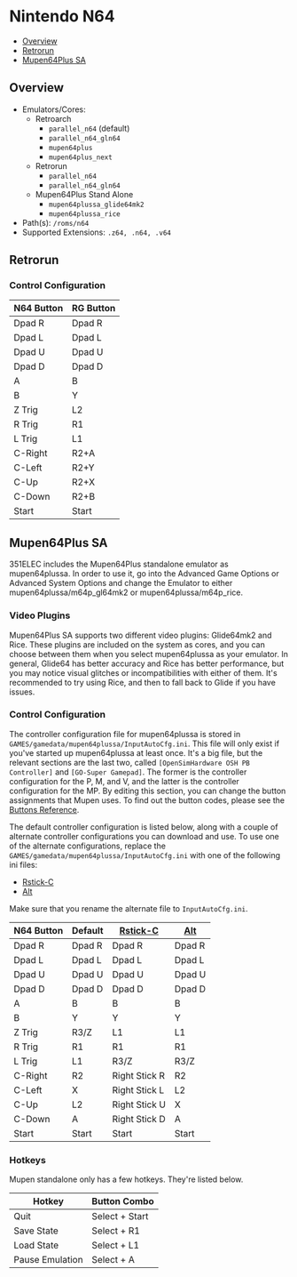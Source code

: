 # Nintendo N64

- [Overview](#overview)
- [Retrorun](#retrorun)
- [Mupen64Plus SA](#mupen64plus-sa)

## Overview

- Emulators/Cores:
  - Retroarch
    - `parallel_n64` (default)
    - `parallel_n64_gln64`
    - `mupen64plus`
    - `mupen64plus_next`
  - Retrorun
    - `parallel_n64`
    - `parallel_n64_gln64`
  - Mupen64Plus Stand Alone
    - `mupen64plussa_glide64mk2`
    - `mupen64plussa_rice`
- Path(s): `/roms/n64`
- Supported Extensions: `.z64, .n64, .v64`

## Retrorun

### Control Configuration

| N64 Button | RG Button |
|------------|-----------|
| Dpad R     | Dpad R    |
| Dpad L     | Dpad L    |
| Dpad U     | Dpad U    |
| Dpad D     | Dpad D    |
| A          | B         |
| B          | Y         |
| Z Trig     | L2        |
| R Trig     | R1        |
| L Trig     | L1        |
| C-Right    | R2+A      |
| C-Left     | R2+Y      |
| C-Up       | R2+X      |
| C-Down     | R2+B      |
| Start      | Start     |

## Mupen64Plus SA

351ELEC includes the Mupen64Plus standalone emulator as mupen64plussa. In order to use it, go into the Advanced Game Options or Advanced System Options and change the Emulator to either mupen64plussa/m64p_gl64mk2 or mupen64plussa/m64p_rice.

### Video Plugins

Mupen64Plus SA supports two different video plugins: Glide64mk2 and Rice. These plugins are included on the system as cores, and you can choose between them when you select mupen64plussa as your emulator. In general, Glide64 has better accuracy and Rice has better performance, but you may notice visual glitches or incompatibilities with either of them. It's recommended to try using Rice, and then to fall back to Glide if you have issues.

### Control Configuration

The controller configuration file for mupen64plussa is stored in `GAMES/gamedata/mupen64plussa/InputAutoCfg.ini`. This file will only exist if you've started up mupen64plussa at least once. It's a big file, but the relevant sections are the last two, called `[OpenSimHardware OSH PB Controller]` and `[GO-Super Gamepad]`. The former is the controller configuration for the P, M, and V, and the latter is the controller configuration for the MP. By editing this section, you can change the button assignments that Mupen uses. To find out the button codes, please see the [Buttons Reference](Advanced-Topics#buttons-reference).

The default controller configuration is listed below, along with a couple of alternate controller configurations you can download and use. To use one of the alternate configurations, replace the `GAMES/gamedata/mupen64plussa/InputAutoCfg.ini` with one of the following ini files:

- [Rstick-C](resources/mupen64plussa/InputAutoCfg-Rstick-C.ini)
- [Alt](resources/mupen64plussa/InputAutoCfg-Alt.ini)

Make sure that you rename the alternate file to `InputAutoCfg.ini`.

| N64 Button | Default | [Rstick-C](resources/mupen64plussa/InputAutoCfg-Rstick-C.ini) | [Alt](resources/mupen64plussa/InputAutoCfg-Alt.ini) |
|------------|---------|-------------------|--------|
| Dpad R     | Dpad R  | Dpad R            | Dpad R |
| Dpad L     | Dpad L  | Dpad L            | Dpad L |
| Dpad U     | Dpad U  | Dpad U            | Dpad U |
| Dpad D     | Dpad D  | Dpad D            | Dpad D |
| A          | B       | B                 | B      |
| B          | Y       | Y                 | Y      |
| Z Trig     | R3/Z    | L1                | L1     |
| R Trig     | R1      | R1                | R1     |
| L Trig     | L1      | R3/Z              | R3/Z   |
| C-Right    | R2      | Right Stick R     | R2     |
| C-Left     | X       | Right Stick L     | L2     |
| C-Up       | L2      | Right Stick U     | X      |
| C-Down     | A       | Right Stick D     | A      |
| Start      | Start   | Start             | Start  |

### Hotkeys

Mupen standalone only has a few hotkeys. They're listed below.

| Hotkey          | Button Combo   |
|-----------------|----------------|
| Quit            | Select + Start |
| Save State      | Select + R1    |
| Load State      | Select + L1    |
| Pause Emulation | Select + A     |
